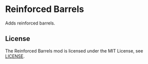 # Reinforced Barrels

Adds reinforced barrels.

## License

The Reinforced Barrels mod is licensed under the MIT License, see [LICENSE](./LICENSE).
